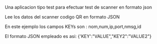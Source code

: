 Una aplicacion tipo test para efectuar  test de scanner en formato json

Lee los datos del scanner codigo QR en formato JSON 

En este ejemplo los campos KEYs son :
    nom,num,ip,port,nmsg,id  

El formato JSON empleado es asi:
    {'KEY':"VALUE","KEY2":"VALUE2"}
